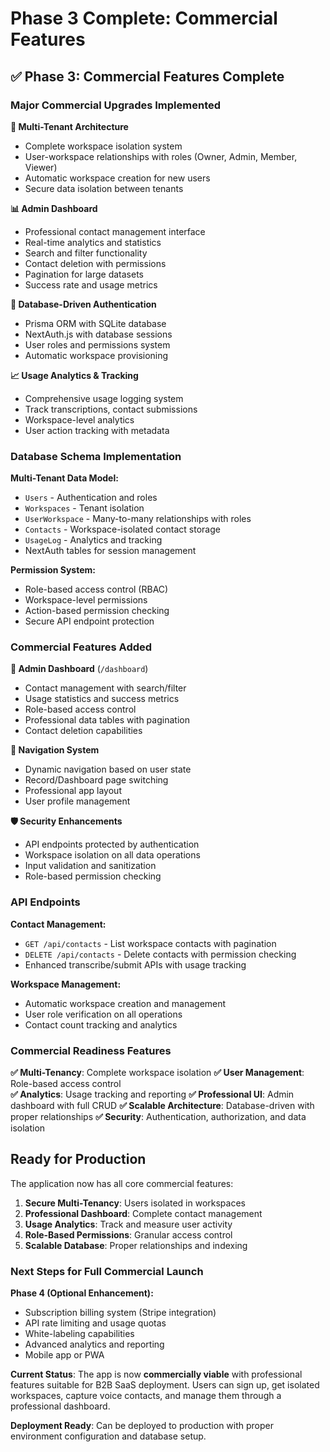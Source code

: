 # Phase 3 Complete: Commercial Features

## ✅ Phase 3: Commercial Features Complete

### Major Commercial Upgrades Implemented

**🏢 Multi-Tenant Architecture**
- Complete workspace isolation system
- User-workspace relationships with roles (Owner, Admin, Member, Viewer)
- Automatic workspace creation for new users
- Secure data isolation between tenants

**📊 Admin Dashboard**
- Professional contact management interface
- Real-time analytics and statistics
- Search and filter functionality
- Contact deletion with permissions
- Pagination for large datasets
- Success rate and usage metrics

**🔐 Database-Driven Authentication**
- Prisma ORM with SQLite database
- NextAuth.js with database sessions
- User roles and permissions system
- Automatic workspace provisioning

**📈 Usage Analytics & Tracking**
- Comprehensive usage logging system
- Track transcriptions, contact submissions
- Workspace-level analytics
- User action tracking with metadata

### Database Schema Implementation

**Multi-Tenant Data Model:**
- `Users` - Authentication and roles
- `Workspaces` - Tenant isolation
- `UserWorkspace` - Many-to-many relationships with roles
- `Contacts` - Workspace-isolated contact storage
- `UsageLog` - Analytics and tracking
- NextAuth tables for session management

**Permission System:**
- Role-based access control (RBAC)
- Workspace-level permissions
- Action-based permission checking
- Secure API endpoint protection

### Commercial Features Added

**🎯 Admin Dashboard** (`/dashboard`)
- Contact management with search/filter
- Usage statistics and success metrics
- Role-based access control
- Professional data tables with pagination
- Contact deletion capabilities

**🔗 Navigation System**
- Dynamic navigation based on user state
- Record/Dashboard page switching
- Professional app layout
- User profile management

**🛡️ Security Enhancements**
- API endpoints protected by authentication
- Workspace isolation on all data operations
- Input validation and sanitization
- Role-based permission checking

### API Endpoints

**Contact Management:**
- `GET /api/contacts` - List workspace contacts with pagination
- `DELETE /api/contacts` - Delete contacts with permission checking
- Enhanced transcribe/submit APIs with usage tracking

**Workspace Management:**
- Automatic workspace creation and management
- User role verification on all operations
- Contact count tracking and analytics

### Commercial Readiness Features

**✅ Multi-Tenancy**: Complete workspace isolation
**✅ User Management**: Role-based access control  
**✅ Analytics**: Usage tracking and reporting
**✅ Professional UI**: Admin dashboard with full CRUD
**✅ Scalable Architecture**: Database-driven with proper relationships
**✅ Security**: Authentication, authorization, and data isolation

## Ready for Production

The application now has all core commercial features:

1. **Secure Multi-Tenancy**: Users isolated in workspaces
2. **Professional Dashboard**: Complete contact management
3. **Usage Analytics**: Track and measure user activity  
4. **Role-Based Permissions**: Granular access control
5. **Scalable Database**: Proper relationships and indexing

### Next Steps for Full Commercial Launch

**Phase 4 (Optional Enhancement):**
- Subscription billing system (Stripe integration)
- API rate limiting and usage quotas
- White-labeling capabilities
- Advanced analytics and reporting
- Mobile app or PWA

**Current Status**: The app is now **commercially viable** with professional features suitable for B2B SaaS deployment. Users can sign up, get isolated workspaces, capture voice contacts, and manage them through a professional dashboard.

**Deployment Ready**: Can be deployed to production with proper environment configuration and database setup.